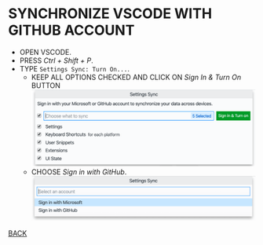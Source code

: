 # SYNCHRONIZE VSCODE WITH GITHUB ACCOUNT

* OPEN VSCODE.
* PRESS _Ctrl + Shift + P_.
* TYPE `Settings Sync: Turn On...`.
  * KEEP ALL OPTIONS CHECKED AND CLICK ON _Sign In & Turn On_ BUTTON ![IMAGE 1](./fileSettingsSync-1.png)
  * CHOOSE _Sign in with GitHub_. ![IMAGE 2](./fileSettingsSync-2.png)

[BACK](../../README.md)
